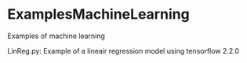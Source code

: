 # ExamplesMachineLearning
Examples of machine learning

LinReg.py: Example of a lineair regression model using tensorflow 2.2.0
